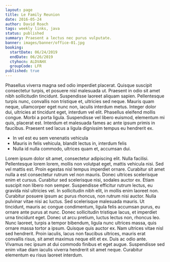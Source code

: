 ```yaml
---
layout: page
title: Le Family Reunion
date: 2016-05-24
author: David Roach
tags: weekly links, java
status: published
summary: Praesent a lectus nec purus vulputate.
banner: images/banner/office-01.jpg
booking:
  startDate: 06/24/2019
  endDate: 06/26/2019
  ctyhocn: ALDVAHX
  groupCode: LFR
published: true
---
```

Phasellus viverra magna sed odio imperdiet placerat. Quisque suscipit consectetur turpis, et posuere nisl malesuada ut. Praesent in odio sit amet nibh sollicitudin tincidunt. Suspendisse laoreet aliquam sapien. Pellentesque turpis nunc, convallis non tristique et, ultricies sed neque. Mauris quam neque, ullamcorper eget nunc non, iaculis interdum metus. Integer dolor dui, ultricies at tincidunt eget, interdum vel elit. Phasellus eleifend mollis congue. Morbi a porta ligula. Suspendisse vel libero euismod, elementum mi quis, placerat est. Interdum et malesuada fames ac ante ipsum primis in faucibus. Praesent sed lacus a ligula dignissim tempus eu hendrerit ex.

* In vel est eu sem venenatis vehicula
* Mauris in felis vehicula, blandit lectus in, interdum felis
* Nulla id nulla commodo, ultrices quam et, accumsan dui.

Lorem ipsum dolor sit amet, consectetur adipiscing elit. Nulla facilisi. Pellentesque lorem lorem, mollis non volutpat eget, mattis vehicula nisi. Sed vel mattis est. Proin egestas nisl tempus imperdiet ornare. Curabitur sit amet nulla a est consectetur rutrum vel non mauris. Donec ultrices scelerisque enim et cursus. Curabitur sed scelerisque nisi, sodales auctor ex. Etiam suscipit non libero non semper. Suspendisse efficitur rutrum lectus, eu gravida nisl ultricies vel. In sollicitudin nibh elit, in mollis enim laoreet non.
Curabitur posuere ipsum ac purus rhoncus, non rutrum nisi auctor. Nulla pulvinar vitae nisi ac luctus. Sed scelerisque malesuada mauris. Ut tincidunt, mauris ac congue condimentum, ligula felis accumsan purus, eu ornare ante purus at nunc. Donec sollicitudin tristique lacus, et imperdiet urna tincidunt eget. Donec ut arcu pretium, luctus lectus non, rhoncus leo. Nunc laoreet, turpis a tempor bibendum, ligula nunc ultrices massa, quis ornare massa tortor a ipsum. Quisque quis auctor ex. Nam ultrices vitae nisl sed hendrerit. Proin iaculis, lacus non faucibus ultrices, mauris erat convallis risus, sit amet maximus neque elit et ex. Duis ac odio ante. Vivamus nec ipsum at dui commodo finibus et eget augue. Suspendisse sed enim vitae diam iaculis viverra hendrerit sit amet neque. Curabitur elementum eu risus laoreet interdum.
